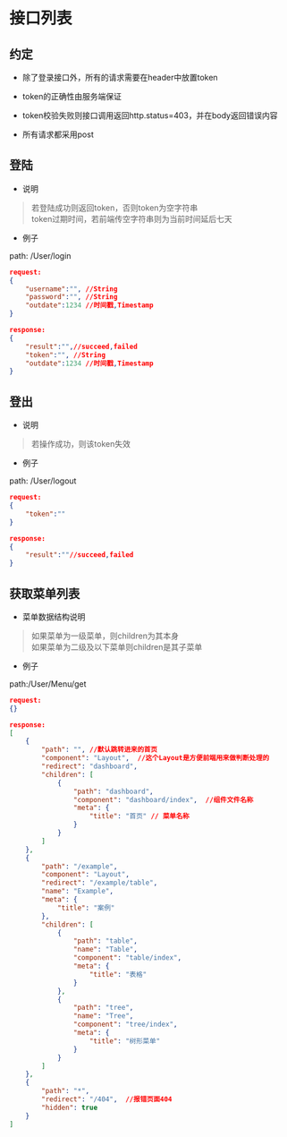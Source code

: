 # 接口列表

## 约定

* 除了登录接口外，所有的请求需要在header中放置token

* token的正确性由服务端保证

* token校验失败则接口调用返回http.status=403，并在body返回错误内容

* 所有请求都采用post

## 登陆

* 说明

> 若登陆成功则返回token，否则token为空字符串  
token过期时间，若前端传空字符串则为当前时间延后七天

* 例子

path: /User/login

```json
request:
{
    "username":"", //String
    "password":"", //String
    "outdate":1234 //时间戳,Timestamp
}
```

```json
response:
{
    "result":"",//succeed,failed
    "token":"", //String
    "outdate":1234 //时间戳,Timestamp
}
```

## 登出

* 说明

> 若操作成功，则该token失效

* 例子

path: /User/logout

```json
request:
{
    "token":""
}
```

```json
response:
{
    "result":""//succeed,failed
}
```

## 获取菜单列表

* 菜单数据结构说明

> 如果菜单为一级菜单，则children为其本身  
如果菜单为二级及以下菜单则children是其子菜单

* 例子

path:/User/Menu/get

```json
request:
{}
```

```json
response:
[
    {
        "path": "", //默认跳转进来的首页
        "component": "Layout",  //这个Layout是方便前端用来做判断处理的
        "redirect": "dashboard",
        "children": [
            {
                "path": "dashboard",
                "component": "dashboard/index",  //组件文件名称
                "meta": {
                    "title": "首页" // 菜单名称
                }
            }
        ]
    },
    {
        "path": "/example",
        "component": "Layout",
        "redirect": "/example/table",
        "name": "Example",
        "meta": {
            "title": "案例"
        },
        "children": [
            {
                "path": "table",
                "name": "Table",
                "component": "table/index",
                "meta": {
                    "title": "表格"
                }
            },
            {
                "path": "tree",
                "name": "Tree",
                "component": "tree/index",
                "meta": {
                    "title": "树形菜单"
                }
            }
        ]
    },
    {
        "path": "*",
        "redirect": "/404",  //报错页面404
        "hidden": true
    }
]
```